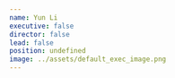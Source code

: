 ```yaml
---
name: Yun Li
executive: false
director: false
lead: false
position: undefined
image: ../assets/default_exec_image.png
---
```

